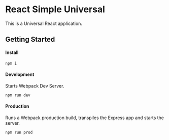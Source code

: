 # React Simple Universal

This is a Universal React application.

## Getting Started

#### Install

`npm i`

#### Development

Starts Webpack Dev Server.

`npm run dev`

#### Production

Runs a Webpack production build, transpiles the Express app and starts the server.

`npm run prod`
